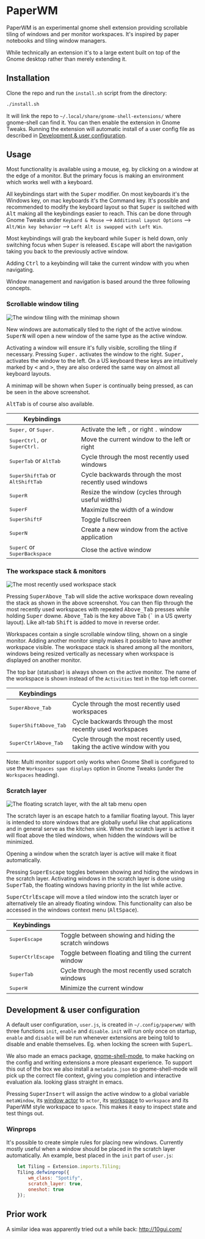 # PaperWM #

PaperWM is an experimental gnome shell extension providing scrollable tiling of windows and per monitor workspaces. It's inspired by paper notebooks and tiling window managers.

While technically an extension it's to a large extent built on top of the Gnome desktop rather than merely extending it.

## Installation

Clone the repo and run the `install.sh` script from the directory:
```bash
./install.sh
```
It will link the repo to `~/.local/share/gnome-shell-extensions/` where gnome-shell can find it. You can then enable the extension in Gnome Tweaks. Running the extension will automatic install of a user config file as described in [Development & user configuration](#development--user-configuration).

## Usage ##

Most functionality is available using a mouse, eg. by clicking on a window at the edge of a monitor. But the primary focus is making an environment which works well with a keyboard.

All keybindings start with the <kbd>Super</kbd> modifier. On most keyboards it's the Windows key, on mac keyboards it's the Command key. It's possible and recommended to modify the keyboard layout so that <kbd>Super</kbd> is switched with <kbd>Alt</kbd> making all the keybindings easier to reach. This can be done through Gnome Tweaks under `Keybard & Mouse` ⟶ `Additional Layout Options` ⟶ `Alt/Win key behavior` ⟶ `Left Alt is swapped with Left Win`.

Most keybindings will grab the keyboard while <kbd>Super</kbd> is held down, only switching focus when <kbd>Super</kbd> is released. <kbd>Escape</kbd> will abort the navigation taking you back to the previously active window.

Adding <kbd>Ctrl</kbd> to a keybinding will take the current window with you when navigating.

Window management and navigation is based around the three following concepts.

### Scrollable window tiling ###

![The window tiling with the minimap shown](https://github.com/paperwm/media/blob/master/tiling.png)

New windows are automatically tiled to the right of the active window. <kbd>Super</kbd><kbd>N</kbd> will open a new window of the same type as the active window.

Activating a window will ensure it's fully visible, scrolling the tiling if necessary. Pressing <kbd>Super</kbd><kbd>.</kbd> activates the window to the right. <kbd>Super</kbd><kbd>,</kbd> activates the window to the left. On a US keyboard these keys are intuitively marked by <kbd><</kbd> and <kbd>></kbd>, they are also ordered the same way on almost all keyboard layouts.

A minimap will be shown when <kbd>Super</kbd> is continually being pressed, as can be seen in the above screenshot.

<kbd>Alt</kbd><kbd>Tab</kbd> is of course also available.

| Keybindings                                                                                    |                                                             |
| ------                                                                                         | -------                                                     |
| <kbd>Super</kbd><kbd>,</kbd> or <kbd>Super</kbd><kbd>.</kbd>                                   | Activate the left <kbd>,</kbd> or right <kbd>.</kbd> window |
| <kbd>Super</kbd><kbd>Ctrl</kbd><kbd>,</kbd> or <kbd>Super</kbd><kbd>Ctrl</kbd><kbd>.</kbd>     | Move the current window to the left or right                |
| <kbd>Super</kbd><kbd>Tab</kbd> or <kbd>Alt</kbd><kbd>Tab</kbd>                                 | Cycle through the most recently used windows                |
| <kbd>Super</kbd><kbd>Shift</kbd><kbd>Tab</kbd> or <kbd>Alt</kbd><kbd>Shift</kbd><kbd>Tab</kbd> | Cycle backwards through the most recently used windows      |
| <kbd>Super</kbd><kbd>R</kbd>                                                                   | Resize the window (cycles through useful widths)            |
| <kbd>Super</kbd><kbd>F</kbd>                                                                   | Maximize the width of a window                              |
| <kbd>Super</kbd><kbd>Shift</kbd><kbd>F</kbd>                                                   | Toggle fullscreen                                           |
| <kbd>Super</kbd><kbd>N</kbd>                                                                   | Create a new window from the active application             |
| <kbd>Super</kbd><kbd>C</kbd> or <kbd>Super</kbd><kbd>Backspace</kbd>                           | Close the active window                                     |


### The workspace stack & monitors ###

![The most recently used workspace stack](https://github.com/paperwm/media/blob/master/stack.png)

Pressing <kbd>Super</kbd><kbd>Above_Tab</kbd> will slide the active workspace down revealing the stack as shown in the above screenshot. You can then flip through the most recently used workspaces with repeated <kbd>Above_Tab</kbd> presses while holding <kbd>Super</kbd> downe. <kbd>Above_Tab</kbd> is the key above <kbd>Tab</kbd> (<kbd>\`</kbd> in a US qwerty layout). Like alt-tab <kbd>Shift</kbd> is added to move in reverse order.

Workspaces contain a single scrollable window tiling, shown on a single monitor. Adding another monitor simply makes it possible to have another workspace visible. The workspace stack is shared among all the monitors, windows being resized vertically as necessary when workspace is displayed on another monitor.

The top bar (statusbar) is always shown on the active monitor. The name of the workspace is shown instead of the `Activities` text in the top left corner.

| Keybindings                                          |                                                                         |
| ------                                               | -------                                                                 |
| <kbd>Super</kbd><kbd>Above_Tab</kbd>                 | Cycle through the most recently used workspaces                         |
| <kbd>Super</kbd><kbd>Shift</kbd><kbd>Above_Tab</kbd> | Cycle backwards through the most recently used workspaces               |
| <kbd>Super</kbd><kbd>Ctrl</kbd><kbd>Above_Tab</kbd>  | Cycle through the most recently used, taking the active window with you |

Note: Multi monitor support only works when Gnome Shell is configured to use the `Workspaces span displays` option in Gnome Tweaks (under the `Workspaces` heading).

### Scratch layer ###

![The floating scratch layer, with the alt tab menu open](https://github.com/paperwm/media/blob/master/scratch.png)

The scratch layer is an escape hatch to a familiar floating layout. This layer is intended to store windows that are globally useful like chat applications and in general serve as the kitchen sink.
When the scratch layer is active it will float above the tiled windows, when hidden the windows will be minimized. 

Opening a window when the scratch layer is active will make it float automatically.

Pressing <kbd>Super</kbd><kbd>Escape</kbd> toggles between showing and hiding the windows in the scratch layer. Activating windows in the scratch layer is done using <kbd>Super</kbd><kbd>Tab</kbd>, the floating windows having priority in the list while active.

<kbd>Super</kbd><kbd>Ctrl</kbd><kbd>Escape</kbd> will move a tiled window into the scratch layer or alternatively tile an already floating window. This functionality can also be accessed in the windows context menu (<kbd>Alt</kbd><kbd>Space</kbd>).

| Keybindings                                      |                                                       |
| ------                                           | -------                                               |
| <kbd>Super</kbd><kbd>Escape</kbd>                | Toggle between showing and hiding the scratch windows |
| <kbd>Super</kbd><kbd>Ctrl</kbd><kbd>Escape</kbd> | Toggle between floating and tiling the current window |
| <kbd>Super</kbd><kbd>Tab</kbd>                   | Cycle through the most recently used scratch windows  |
| <kbd>Super</kbd><kbd>H</kbd>                     | Minimize the current window                           |

## Development & user configuration ##

A default user configuration, `user.js`, is created in `~/.config/paperwm/` with three functions `init`, `enable` and `disable`. `init` will run only once on startup, `enable` and `disable` will be run whenever extensions are being told to disable and enable themselves. Eg. when locking the screen with <kbd>Super</kbd><kbd>L</kbd>.

We also made an emacs package, [gnome-shell-mode](https://github.com/paperwm/gnome-shell-mode), to make hacking on the config and writing extensions a more pleasant experience. To support this out of the box we also install a `metadata.json` so gnome-shell-mode will pick up the correct file context, giving you completion and interactive evaluation ala. looking glass straight in emacs.

Pressing <kbd>Super</kbd><kbd>Insert</kbd> will assign the active window to a global variable `metaWindow`, its [window actor](https://developer.gnome.org/meta/stable/MetaWindowActor.html) to `actor`, its [workspace](https://developer.gnome.org/meta/stable/MetaWorkspace.html) to `workspace` and its PaperWM style workspace to `space`. This makes it easy to inspect state and test things out.

### Winprops

It's possible to create simple rules for placing new windows. Currently mostly useful when a window should be placed in the scratch layer automatically. An example, best placed in the `init` part of `user.js`:

```javascript
    let Tiling = Extension.imports.Tiling;
    Tiling.defwinprop({
        wm_class: "Spotify",
        scratch_layer: true,
        oneshot: true
    });
```


## Prior work ##

A similar idea was apparently tried out a while back: http://10gui.com/
